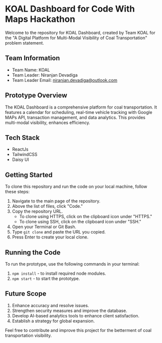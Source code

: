 # KOAL Dashboard for Code With Maps Hackathon

Welcome to the repository for KOAL Dashboard, created by Team KOAL for the "A Digital Platform for Multi-Modal Visibility of Coal Transportation" problem statement.

## Team Information
- Team Name: KOAL
- Team Leader: Niranjan Devadiga
- Team Leader Email: niranjan.devadiga@outlook.com

## Prototype Overview

The KOAL Dashboard is a comprehensive platform for coal transportation. It features a calendar for scheduling, real-time vehicle tracking with Google MAPs API, transaction management, and data analytics. This provides multi-modal visibility, enhances efficiency.

## Tech Stack
- ReactJs
- TailwindCSS
- Daisy UI

## Getting Started
To clone this repository and run the code on your local machine, follow these steps:

1. Navigate to the main page of the repository.
2. Above the list of files, click "Code."
3. Copy the repository URL.
    - To clone using HTTPS, click on the clipboard icon under "HTTPS."
    - To clone using SSH, click on the clipboard icon under "SSH."
4. Open your Terminal or Git Bash.
5. Type `git clone` and paste the URL you copied.
6. Press Enter to create your local clone.

## Running the Code
To run the prototype, use the following commands in your terminal:

1. `npm install` - to install required node modules.
2. `npm start` - to start the prototype.

## Future Scope
1. Enhance accuracy and resolve issues.
2. Strengthen security measures and improve the database.
3. Develop AI-based analytics tools to enhance client satisfaction.
4. Establish a strategy for global expansion.

Feel free to contribute and improve this project for the betterment of coal transportation visibility.
